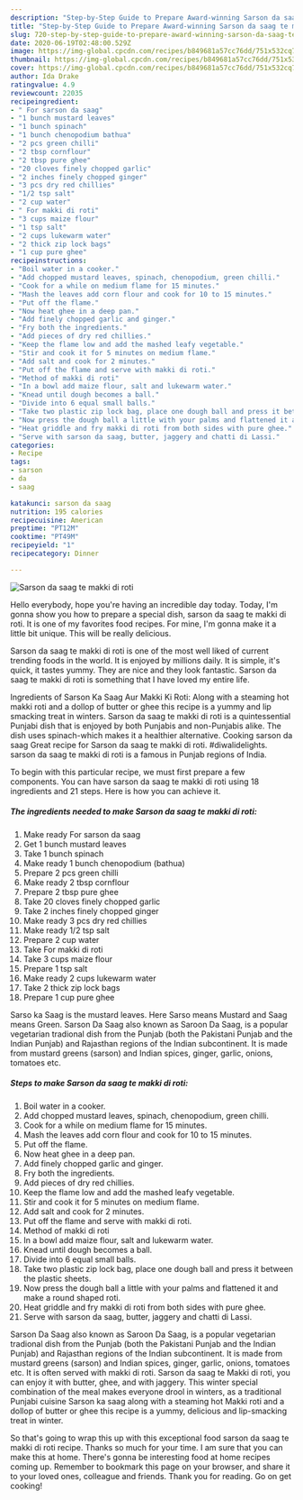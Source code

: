 ```yaml
---
description: "Step-by-Step Guide to Prepare Award-winning Sarson da saag te makki di roti"
title: "Step-by-Step Guide to Prepare Award-winning Sarson da saag te makki di roti"
slug: 720-step-by-step-guide-to-prepare-award-winning-sarson-da-saag-te-makki-di-roti
date: 2020-06-19T02:48:00.529Z
image: https://img-global.cpcdn.com/recipes/b849681a57cc76dd/751x532cq70/sarson-da-saag-te-makki-di-roti-recipe-main-photo.jpg
thumbnail: https://img-global.cpcdn.com/recipes/b849681a57cc76dd/751x532cq70/sarson-da-saag-te-makki-di-roti-recipe-main-photo.jpg
cover: https://img-global.cpcdn.com/recipes/b849681a57cc76dd/751x532cq70/sarson-da-saag-te-makki-di-roti-recipe-main-photo.jpg
author: Ida Drake
ratingvalue: 4.9
reviewcount: 22035
recipeingredient:
- " For sarson da saag"
- "1 bunch mustard leaves"
- "1 bunch spinach"
- "1 bunch chenopodium bathua"
- "2 pcs green chilli"
- "2 tbsp cornflour"
- "2 tbsp pure ghee"
- "20 cloves finely chopped garlic"
- "2 inches finely chopped ginger"
- "3 pcs dry red chillies"
- "1/2 tsp salt"
- "2 cup water"
- " For makki di roti"
- "3 cups maize flour"
- "1 tsp salt"
- "2 cups lukewarm water"
- "2 thick zip lock bags"
- "1 cup pure ghee"
recipeinstructions:
- "Boil water in a cooker."
- "Add chopped mustard leaves, spinach, chenopodium, green chilli."
- "Cook for a while on medium flame for 15 minutes."
- "Mash the leaves add corn flour and cook for 10 to 15 minutes."
- "Put off the flame."
- "Now heat ghee in a deep pan."
- "Add finely chopped garlic and ginger."
- "Fry both the ingredients."
- "Add pieces of dry red chillies."
- "Keep the flame low and add the mashed leafy vegetable."
- "Stir and cook it for 5 minutes on medium flame."
- "Add salt and cook for 2 minutes."
- "Put off the flame and serve with makki di roti."
- "Method of makki di roti"
- "In a bowl add maize flour, salt and lukewarm water."
- "Knead until dough becomes a ball."
- "Divide into 6 equal small balls."
- "Take two plastic zip lock bag, place one dough ball and press it between the plastic sheets."
- "Now press the dough ball a little with your palms and flattened it and make a round shaped roti."
- "Heat griddle and fry makki di roti from both sides with pure ghee."
- "Serve with sarson da saag, butter, jaggery and chatti di Lassi."
categories:
- Recipe
tags:
- sarson
- da
- saag

katakunci: sarson da saag 
nutrition: 195 calories
recipecuisine: American
preptime: "PT12M"
cooktime: "PT49M"
recipeyield: "1"
recipecategory: Dinner

---
```



![Sarson da saag te makki di roti](https://img-global.cpcdn.com/recipes/b849681a57cc76dd/751x532cq70/sarson-da-saag-te-makki-di-roti-recipe-main-photo.jpg)

Hello everybody, hope you're having an incredible day today. Today, I'm gonna show you how to prepare a special dish, sarson da saag te makki di roti. It is one of my favorites food recipes. For mine, I'm gonna make it a little bit unique. This will be really delicious.

Sarson da saag te makki di roti is one of the most well liked of current trending foods in the world. It is enjoyed by millions daily. It is simple, it's quick, it tastes yummy. They are nice and they look fantastic. Sarson da saag te makki di roti is something that I have loved my entire life.

Ingredients of Sarson Ka Saag Aur Makki Ki Roti: Along with a steaming hot makki roti and a dollop of butter or ghee this recipe is a yummy and lip smacking treat in winters. Sarson da saag te makki di roti is a quintessential Punjabi dish that is enjoyed by both Punjabis and non-Punjabis alike. The dish uses spinach-which makes it a healthier alternative. Cooking sarson da saag Great recipe for Sarson da saag te makki di roti. #diwalidelights. sarson da saag te makki di roti is a famous in Punjab regions of India.


To begin with this particular recipe, we must first prepare a few components. You can have sarson da saag te makki di roti using 18 ingredients and 21 steps. Here is how you can achieve it.

<!--inarticleads1-->

##### The ingredients needed to make Sarson da saag te makki di roti:

1. Make ready  For sarson da saag
1. Get 1 bunch mustard leaves
1. Take 1 bunch spinach
1. Make ready 1 bunch chenopodium (bathua)
1. Prepare 2 pcs green chilli
1. Make ready 2 tbsp cornflour
1. Prepare 2 tbsp pure ghee
1. Take 20 cloves finely chopped garlic
1. Take 2 inches finely chopped ginger
1. Make ready 3 pcs dry red chillies
1. Make ready 1/2 tsp salt
1. Prepare 2 cup water
1. Take  For makki di roti
1. Take 3 cups maize flour
1. Prepare 1 tsp salt
1. Make ready 2 cups lukewarm water
1. Take 2 thick zip lock bags
1. Prepare 1 cup pure ghee


Sarso ka Saag is the mustard leaves. Here Sarso means Mustard and Saag means Green. Sarson Da Saag also known as Saroon Da Saag, is a popular vegetarian tradional dish from the Punjab (both the Pakistani Punjab and the Indian Punjab) and Rajasthan regions of the Indian subcontinent. It is made from mustard greens (sarson) and Indian spices, ginger, garlic, onions, tomatoes etc. 

<!--inarticleads2-->

##### Steps to make Sarson da saag te makki di roti:

1. Boil water in a cooker.
1. Add chopped mustard leaves, spinach, chenopodium, green chilli.
1. Cook for a while on medium flame for 15 minutes.
1. Mash the leaves add corn flour and cook for 10 to 15 minutes.
1. Put off the flame.
1. Now heat ghee in a deep pan.
1. Add finely chopped garlic and ginger.
1. Fry both the ingredients.
1. Add pieces of dry red chillies.
1. Keep the flame low and add the mashed leafy vegetable.
1. Stir and cook it for 5 minutes on medium flame.
1. Add salt and cook for 2 minutes.
1. Put off the flame and serve with makki di roti.
1. Method of makki di roti
1. In a bowl add maize flour, salt and lukewarm water.
1. Knead until dough becomes a ball.
1. Divide into 6 equal small balls.
1. Take two plastic zip lock bag, place one dough ball and press it between the plastic sheets.
1. Now press the dough ball a little with your palms and flattened it and make a round shaped roti.
1. Heat griddle and fry makki di roti from both sides with pure ghee.
1. Serve with sarson da saag, butter, jaggery and chatti di Lassi.


Sarson Da Saag also known as Saroon Da Saag, is a popular vegetarian tradional dish from the Punjab (both the Pakistani Punjab and the Indian Punjab) and Rajasthan regions of the Indian subcontinent. It is made from mustard greens (sarson) and Indian spices, ginger, garlic, onions, tomatoes etc. It is often served with makki di roti. Sarson da saag te Makki di roti, you can enjoy it with butter, ghee, and with jaggery. This winter special combination of the meal makes everyone drool in winters, as a traditional Punjabi cuisine Sarson ka saag along with a steaming hot Makki roti and a dollop of butter or ghee this recipe is a yummy, delicious and lip-smacking treat in winter. 

So that's going to wrap this up with this exceptional food sarson da saag te makki di roti recipe. Thanks so much for your time. I am sure that you can make this at home. There's gonna be interesting food at home recipes coming up. Remember to bookmark this page on your browser, and share it to your loved ones, colleague and friends. Thank you for reading. Go on get cooking!
